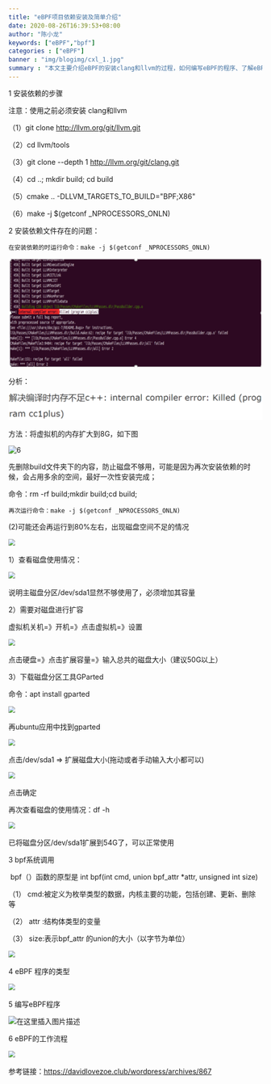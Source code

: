```yaml
---
title: "eBPF项目依赖安装及简单介绍"
date: 2020-08-26T16:39:53+08:00
author: "陈小龙"
keywords: ["eBPF","bpf"]
categories : ["eBPF"]
banner : "img/blogimg/cxl_1.jpg"
summary : "本文主要介绍eBPF的安装clang和llvm的过程，如何编写eBPF的程序、了解eBPF的工作流程和程序的一些基本的数据类型。在安装eBPF的时候遇到的问题及解决办法"
---
```


1 安装依赖的步骤

注意：使用之前必须安装 clang和llvm

（1）git clone http://llvm.org/git/llvm.git

 （2）cd llvm/tools

 （3）git clone --depth 1 http://llvm.org/git/clang.git

 （4）cd ..; mkdir build; cd build

 （5）cmake .. -DLLVM_TARGETS_TO_BUILD="BPF;X86"

 （6）make -j $(getconf _NPROCESSORS_ONLN)

2 安装依赖文件存在的问题：

```
在安装依赖的时运行命令：make -j $(getconf _NPROCESSORS_ONLN)
```

![](img/5.png)

分析：

![](img/14.png)

方法：将虚拟机的内存扩大到8G，如下图

![6](C:/Users/CXL/Desktop/eBPF_cxl1/img/6.png)

先删除build文件夹下的内容，防止磁盘不够用，可能是因为再次安装依赖的时候，会占用多余的空间，最好一次性安装完成；

命令：rm -rf build;mkdir build;cd build; 

```
再次运行命令：make -j $(getconf _NPROCESSORS_ONLN)
```

 (2)可能还会再运行到80%左右，出现磁盘空间不足的情况

<img src="C:/Users/CXL/Desktop/eBPF_cxl1/img/7.png" style="zoom:80%;" />

1）查看磁盘使用情况：

<img src="C:/Users/CXL/Desktop/eBPF_cxl1/img/8.png" style="zoom:80%;" />

说明主磁盘分区/dev/sda1显然不够使用了，必须增加其容量

2）需要对磁盘进行扩容

虚拟机关机=》开机=》点击虚拟机=》设置

<img src="C:/Users/CXL/Desktop/eBPF_cxl1/img/9.png" style="zoom:80%;" />

点击硬盘=》点击扩展容量=》输入总共的磁盘大小（建议50G以上）

3）下载磁盘分区工具GParted

命令：apt install gparted

<img src="C:/Users/CXL/Desktop/eBPF_cxl1/img/10.png" style="zoom:80%;" />

再ubuntu应用中找到gparted

<img src="C:/Users/CXL/Desktop/eBPF_cxl1/img/11.png" style="zoom:80%;" />

点击/dev/sda1 => 扩展磁盘大小(拖动或者手动输入大小都可以)

<img src="C:/Users/CXL/Desktop/eBPF_cxl1/img/12.png" style="zoom:80%;" />

点击确定

再次查看磁盘的使用情况：df -h

<img src="C:/Users/CXL/Desktop/eBPF_cxl1/img/13.png" style="zoom:80%;" />

 已将磁盘分区/dev/sda1扩展到54G了，可以正常使用



3 bpf系统调用

​    bpf（）函数的原型是 int bpf(int cmd, union bpf_attr *attr, unsigned int size)

（1）   cmd:被定义为枚举类型的数据，内核主要的功能，包括创建、更新、删除等

（2）   attr :结构体类型的变量

（3）   size:表示bpf_attr 的union的大小（以字节为单位）

<img src="C:/Users/CXL/Desktop/eBPF_cxl1/img/1.png" style="zoom:80%;" />

4 eBPF 程序的类型

<img src="C:/Users/CXL/Desktop/eBPF_cxl1/img/2.png" style="zoom:80%;" />

5 编写eBPF程序

![在这里插入图片描述](C:/Users/CXL/Desktop/eBPF_cxl1/img/3.png)

6 eBPF的工作流程

<img src="C:/Users/CXL/Desktop/eBPF_cxl1/img/4.png" style="zoom:80%;" />

 

参考链接：https://davidlovezoe.club/wordpress/archives/867 

